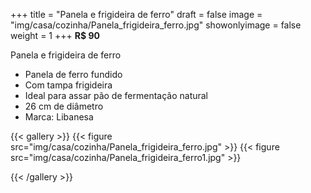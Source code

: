 +++
title = "Panela e frigideira de ferro"
draft = false
image = "img/casa/cozinha/Panela_frigideira_ferro.jpg"
showonlyimage = false
weight = 1
+++
**R$ 90**

<!--more-->

Panela e frigideira de ferro	

- Panela de ferro fundido
- Com tampa frigideira
- Ideal para assar pão de fermentação natural
- 26 cm de diâmetro
- Marca: Libanesa


{{< gallery >}}
{{< figure src="img/casa/cozinha/Panela_frigideira_ferro.jpg" >}}
{{< figure src="img/casa/cozinha/Panela_frigideira_ferro1.jpg" >}}

{{< /gallery >}}
